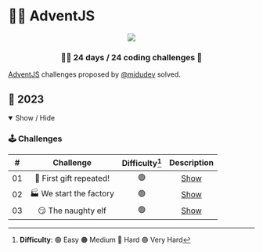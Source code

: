# 🎅🎄 AdventJS

<p align="center"> 
  <img src=https://i.imgur.com/ek7czrD.png/>
</p>

<h3 align="center">🧑‍🚀 24 days / 24 coding challenges 🚀</h3>

[AdventJS](https://adventjs.dev/) challenges proposed by [@midudev](https://midu.dev/) solved.

## 🤖 2023

<details open>

<summary>Show / Hide</summary>

### 🕹️ Challenges

|  #  |        Challenge        | Difficulty[^1] |                  Description                   |
| :-: | :---------------------: | :------------: | :--------------------------------------------: |
| 01  | 🎁 First gift repeated! |       🟢       | [Show](https://adventjs.dev/challenges/2023/1) |
| 02  | 🏭 We start the factory |       🟢       | [Show](https://adventjs.dev/challenges/2023/2) |
| 03  |   😏 The naughty elf    |       🟢       | [Show](https://adventjs.dev/challenges/2023/3) |

[^1]: **Difficulty**: 🟢 Easy 🟠 Medium 🔴 Hard 🟣 Very Hard

</details>
